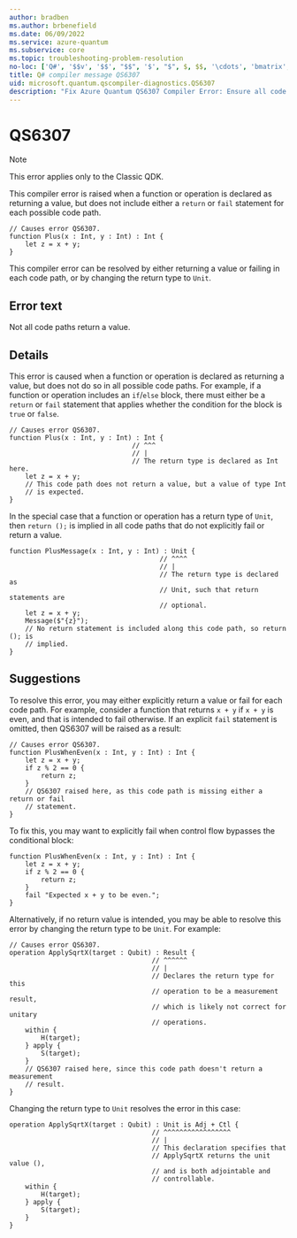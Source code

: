 ```yaml
---
author: bradben
ms.author: brbenefield
ms.date: 06/09/2022
ms.service: azure-quantum
ms.subservice: core
ms.topic: troubleshooting-problem-resolution
no-loc: ['Q#', '$$v', '$$', "$$", '$', "$", $, $$, '\cdots', 'bmatrix', '\ddots', '\equiv', '\sum', '\begin', '\end', '\sqrt', '\otimes', '{', '}', '\text', '\phi', '\kappa', '\psi', '\alpha', '\beta', '\gamma', '\delta', '\omega', '\bra', '\ket', '\boldone', '\\\\', '\\', '=', '\frac', '\text', '\mapsto', '\dagger', '\to', '\begin{cases}', '\end{cases}', '\operatorname', '\braket', '\id', '\expect', '\defeq', '\variance', '\dd', '&', '\begin{align}', '\end{align}', '\Lambda', '\lambda', '\Omega', '\mathrm', '\left', '\right', '\qquad', '\times', '\big', '\langle', '\rangle', '\bigg', '\Big', '|', '\mathbb', '\vec', '\in', '\texttt', '\ne', '<', '>', '\leq', '\geq', '~~', '~', '\begin{bmatrix}', '\end{bmatrix}', '\_']
title: Q# compiler message QS6307
uid: microsoft.quantum.qscompiler-diagnostics.QS6307
description: "Fix Azure Quantum QS6307 Compiler Error: Ensure all code paths return a value or change return type to Unit. Learn more now."
---
```


# QS6307

> [!NOTE]
> This error applies only to the Classic QDK.

This compiler error is raised when a function or operation is declared as returning a value, but does not include either a `return` or `fail` statement for each possible code path.

```qsharp
// Causes error QS6307.
function Plus(x : Int, y : Int) : Int {
    let z = x + y;
}
```

This compiler error can be resolved by either returning a value or failing in each code path, or by changing the return type to `Unit`.

## Error text

Not all code paths return a value.

## Details

This error is caused when a function or operation is declared as returning a value, but does not do so in all possible code paths. For example, if a function or operation includes an `if`/`else` block, there must either be a `return` or `fail` statement that applies whether the condition for the block is `true` or `false`.

```qsharp
// Causes error QS6307.
function Plus(x : Int, y : Int) : Int {
                               // ^^^
                               // |
                               // The return type is declared as Int here.
    let z = x + y;
    // This code path does not return a value, but a value of type Int
    // is expected.
}
```

In the special case that a function or operation has a return type of `Unit`, then `return ();` is implied in all code paths that do not explicitly fail or return a value.

```qsharp
function PlusMessage(x : Int, y : Int) : Unit {
                                      // ^^^^
                                      // |
                                      // The return type is declared as
                                      // Unit, such that return statements are
                                      // optional.
    let z = x + y;
    Message($"{z}");
    // No return statement is included along this code path, so return (); is
    // implied.
}
```

## Suggestions

To resolve this error, you may either explicitly return a value or fail for each code path. For example, consider a function that returns `x + y` if `x + y` is even, and that is intended to fail otherwise. If an explicit `fail` statement is omitted, then QS6307 will be raised as a result:

```qsharp
// Causes error QS6307.
function PlusWhenEven(x : Int, y : Int) : Int {
    let z = x + y;
    if z % 2 == 0 {
        return z;
    }
    // QS6307 raised here, as this code path is missing either a return or fail
    // statement.
}
```

To fix this, you may want to explicitly fail when control flow bypasses the
conditional block:

```qsharp
function PlusWhenEven(x : Int, y : Int) : Int {
    let z = x + y;
    if z % 2 == 0 {
        return z;
    }
    fail "Expected x + y to be even.";
}
```

Alternatively, if no return value is intended, you may be able to resolve this error by changing the return type to be `Unit`. For example:

```qsharp
// Causes error QS6307.
operation ApplySqrtX(target : Qubit) : Result {
                                    // ^^^^^^
                                    // |
                                    // Declares the return type for this
                                    // operation to be a measurement result,
                                    // which is likely not correct for unitary
                                    // operations.
    within {
        H(target);
    } apply {
        S(target);
    }
    // QS6307 raised here, since this code path doesn't return a measurement
    // result.
}
```

Changing the return type to `Unit` resolves the error in this case:

```qsharp
operation ApplySqrtX(target : Qubit) : Unit is Adj + Ctl {
                                    // ^^^^^^^^^^^^^^^^^
                                    // |
                                    // This declaration specifies that
                                    // ApplySqrtX returns the unit value (),
                                    // and is both adjointable and
                                    // controllable.
    within {
        H(target);
    } apply {
        S(target);
    }
}
```
